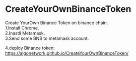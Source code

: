 # CreateYourOwnBinanceToken
Create YourOwn Binance Token on binance chain.
<br>
1.Install Chrome.<br>
2.Inastll Metamask.<br>
3.Send some BNB to metamask account.<br>

4.deploy Binance token:
https://algonetwork.github.io/CreateYourOwnBinanceToken/
